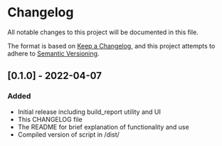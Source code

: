 # Changelog
All notable changes to this project will be documented in this file.

The format is based on [Keep a Changelog](https://keepachangelog.com/en/1.0.0/),
and this project attempts to adhere to [Semantic Versioning](https://semver.org/spec/v2.0.0.html).


## [0.1.0] - 2022-04-07
### Added
- Initial release including build_report utility and UI
- This CHANGELOG file
- The README for brief explanation of functionality and use
- Compiled version of script in /dist/